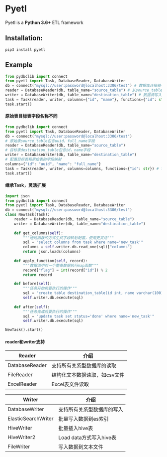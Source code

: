 # Pyetl

Pyetl is a **Python 3.6+** ETL framework

## Installation:
```shell script
pip3 install pyetl
```

## Example

```python
from pydbclib import connect
from pyetl import Task, DatabaseReader, DatabaseWriter
db = connect("mysql://user:password@localhost:3306/test") # 数据库连接基于pydbclib包
reader = DatabaseReader(db, table_name="source_table") # 从source_table表获取数据流
writer = DatabaseWriter(db, table_name="destination_table") # 数据流写入destination_table表
task = Task(reader, writer, columns={"id", "name"}, functions={"id": str}) # 字段的map函数，将id字段类型转换为字符串
task.start()
```

#### 原始表目标表字段名称不同

```python
from pydbclib import connect
from pyetl import Task, DatabaseReader, DatabaseWriter
db = connect("mysql://user:password@localhost:3306/test")
# 原始表source_table包含uuid，full_name字段
reader = DatabaseReader(db, table_name="source_table")
# 目标表destination_table包含id，name字段
writer = DatabaseWriter(db, table_name="destination_table")
# 配置目标表和原始表的字段映射
columns={"id": "uuid", "name": "full_name"}
task = Task(reader, writer, columns=columns, functions={"id": str}) # functions绑定的是目标表的字段名称
task.start()
```

#### 继承Task，灵活扩展

```python
import json
from pydbclib import connect
from pyetl import Task, DatabaseReader, DatabaseWriter
db = connect("mysql://user:password@localhost:3306/test")
class NewTask(Task):
    reader = DatabaseReader(db, table_name="source_table")
    writer = DatabaseWriter(db, table_name="destination_table")
    
    def get_columns(self):
        """通过函数的方式生成字段映射配置，使用更灵活"""
        sql = "select columns from task where name='new_task'"
        columns = self.writer.db.read_one(sql)["columns"]
        return json.loads(columns)
      
    def apply_function(self, record):
        """数据流中对一个整条数据执行map函数"""
        record["flag"] = int(record["id"]) % 2
        return record

    def before(self):
        """任务开始前要执行的操作"""
        sql = "create table destination_table(id int, name varchar(100))"
        self.writer.db.execute(sql)
    
    def after(self):
        """任务完成后要执行的操作"""
        sql = "update task set status='done' where name='new_task'"
        self.writer.db.execute(sql)

NewTask().start()
```

#### reader和writer支持

| Reader         | 介绍                          |
| -------------- | ----------------------------- |
| DatabaseReader | 支持所有关系型数据库的读取    |
| FileReader     | 结构化文本数据读取，如csv文件 |
| ExcelReader    | Excel表文件读取               |

| Writer              | 介绍                       |
| ------------------- | -------------------------- |
| DatabaseWriter      | 支持所有关系型数据库的写入 |
| ElasticSearchWriter | 批量写入数据到es索引       |
| HiveWriter          | 批量插入hive表             |
| HiveWriter2         | Load data方式写入hive表    |
| FileWriter          | 写入数据到文本文件         |

 

